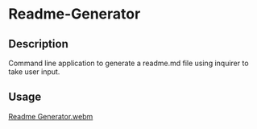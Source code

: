 # Readme-Generator

## Description
Command line application to generate a readme.md file using inquirer to take user input.

## Usage
[Readme Generator.webm](https://github.com/Douped/Readme-Generator/assets/44848217/79d7006b-e5e0-4332-8b16-b6ed539eb41e)
